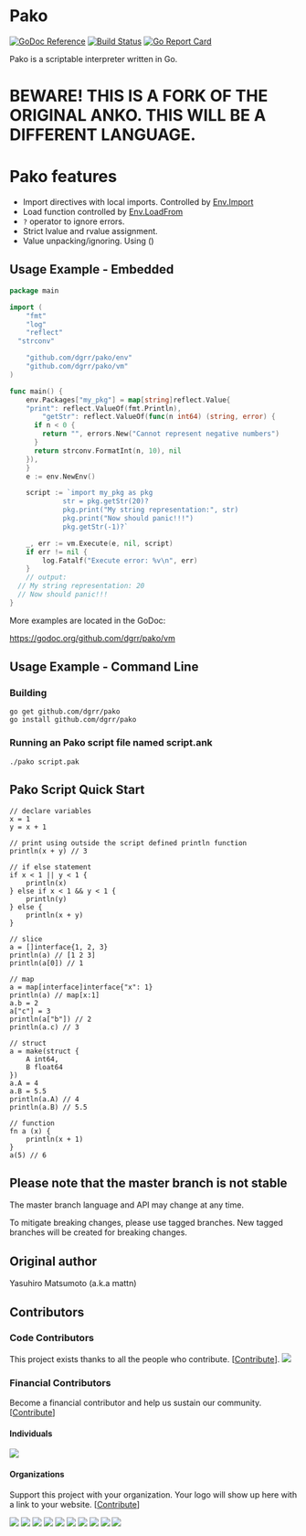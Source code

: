 # Pako

[![GoDoc Reference](https://godoc.org/github.com/dgrr/pako/vm?status.svg)](http://godoc.org/github.com/dgrr/pako/vm)
[![Build Status](https://travis-ci.org/dgrr/pako.svg?branch=master)](https://travis-ci.org/dgrr/pako)
[![Go Report Card](https://goreportcard.com/badge/github.com/dgrr/pako)](https://goreportcard.com/report/github.com/dgrr/pako)

Pako is a scriptable interpreter written in Go.

# BEWARE! THIS IS A FORK OF THE ORIGINAL ANKO. THIS WILL BE A DIFFERENT LANGUAGE.

# Pako features

- Import directives with local imports. Controlled by [Env.Import](https://godoc.org/github.com/dgrr/pako/env#ImportFrom)
- Load function controlled by [Env.LoadFrom](https://godoc.org/github.com/dgrr/pako/env#LoadFrom)
- `?` operator to ignore errors.
- Strict lvalue and rvalue assignment.
- Value unpacking/ignoring. Using ()

## Usage Example - Embedded

```go
package main

import (
	"fmt"
	"log"
	"reflect"
  "strconv"

	"github.com/dgrr/pako/env"
	"github.com/dgrr/pako/vm"
)

func main() {
	env.Packages["my_pkg"] = map[string]reflect.Value{
    "print": reflect.ValueOf(fmt.Println),
		"getStr": reflect.ValueOf(func(n int64) (string, error) {
      if n < 0 {
        return "", errors.New("Cannot represent negative numbers")
      }
      return strconv.FormatInt(n, 10), nil
    }),
	}
	e := env.NewEnv()

	script := `import my_pkg as pkg
             str = pkg.getStr(20)?
             pkg.print("My string representation:", str)
             pkg.print("Now should panic!!!")
             pkg.getStr(-1)?`

	_, err := vm.Execute(e, nil, script)
	if err != nil {
		log.Fatalf("Execute error: %v\n", err)
	}
	// output:
  // My string representation: 20
  // Now should panic!!!
}
```

More examples are located in the GoDoc:

https://godoc.org/github.com/dgrr/pako/vm


## Usage Example - Command Line

### Building
```
go get github.com/dgrr/pako
go install github.com/dgrr/pako
```

### Running an Pako script file named script.ank
```
./pako script.pak
```

## Pako Script Quick Start
```
// declare variables
x = 1
y = x + 1

// print using outside the script defined println function
println(x + y) // 3

// if else statement
if x < 1 || y < 1 {
	println(x)
} else if x < 1 && y < 1 {
	println(y)
} else {
	println(x + y)
}

// slice
a = []interface{1, 2, 3}
println(a) // [1 2 3]
println(a[0]) // 1

// map
a = map[interface]interface{"x": 1}
println(a) // map[x:1]
a.b = 2
a["c"] = 3
println(a["b"]) // 2
println(a.c) // 3

// struct
a = make(struct {
	A int64,
	B float64
})
a.A = 4
a.B = 5.5
println(a.A) // 4
println(a.B) // 5.5

// function
fn a (x) {
	println(x + 1)
}
a(5) // 6
```


## Please note that the master branch is not stable

The master branch language and API may change at any time.

To mitigate breaking changes, please use tagged branches. New tagged branches will be created for breaking changes.


## Original author

Yasuhiro Matsumoto (a.k.a mattn)

## Contributors

### Code Contributors

This project exists thanks to all the people who contribute. [[Contribute](CONTRIBUTING.md)].
<a href="https://github.com/dgrr/pako/graphs/contributors"><img src="https://opencollective.com/mattn-anko/contributors.svg?width=890&button=false" /></a>

### Financial Contributors

Become a financial contributor and help us sustain our community. [[Contribute](https://opencollective.com/mattn-anko/contribute)]

#### Individuals

<a href="https://opencollective.com/mattn-anko"><img src="https://opencollective.com/mattn-anko/individuals.svg?width=890"></a>

#### Organizations

Support this project with your organization. Your logo will show up here with a link to your website. [[Contribute](https://opencollective.com/mattn-anko/contribute)]

<a href="https://opencollective.com/mattn-anko/organization/0/website"><img src="https://opencollective.com/mattn-anko/organization/0/avatar.svg"></a>
<a href="https://opencollective.com/mattn-anko/organization/1/website"><img src="https://opencollective.com/mattn-anko/organization/1/avatar.svg"></a>
<a href="https://opencollective.com/mattn-anko/organization/2/website"><img src="https://opencollective.com/mattn-anko/organization/2/avatar.svg"></a>
<a href="https://opencollective.com/mattn-anko/organization/3/website"><img src="https://opencollective.com/mattn-anko/organization/3/avatar.svg"></a>
<a href="https://opencollective.com/mattn-anko/organization/4/website"><img src="https://opencollective.com/mattn-anko/organization/4/avatar.svg"></a>
<a href="https://opencollective.com/mattn-anko/organization/5/website"><img src="https://opencollective.com/mattn-anko/organization/5/avatar.svg"></a>
<a href="https://opencollective.com/mattn-anko/organization/6/website"><img src="https://opencollective.com/mattn-anko/organization/6/avatar.svg"></a>
<a href="https://opencollective.com/mattn-anko/organization/7/website"><img src="https://opencollective.com/mattn-anko/organization/7/avatar.svg"></a>
<a href="https://opencollective.com/mattn-anko/organization/8/website"><img src="https://opencollective.com/mattn-anko/organization/8/avatar.svg"></a>
<a href="https://opencollective.com/mattn-anko/organization/9/website"><img src="https://opencollective.com/mattn-anko/organization/9/avatar.svg"></a>
